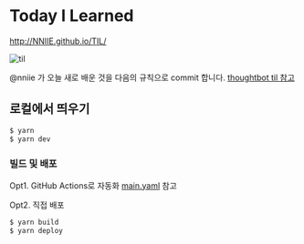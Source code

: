 # Today I Learned

http://NNIIE.github.io/TIL/

![til](https://user-images.githubusercontent.com/3839771/88662649-37dd7480-d115-11ea-8e26-a56669cbfe83.gif)

@nniie 가 오늘 새로 배운 것을 다음의 규칙으로 commit 합니다. [thoughtbot til 참고](https://github.com/thoughtbot/til)

## 로컬에서 띄우기
```bash
$ yarn
$ yarn dev
```

### 빌드 및 배포

Opt1. GitHub Actions로 자동화
[main.yaml](https://github.com/milooy/TIL/blob/master/.github/workflows/main.yml) 참고

Opt2. 직접 배포
```bash
$ yarn build
$ yarn deploy
```

